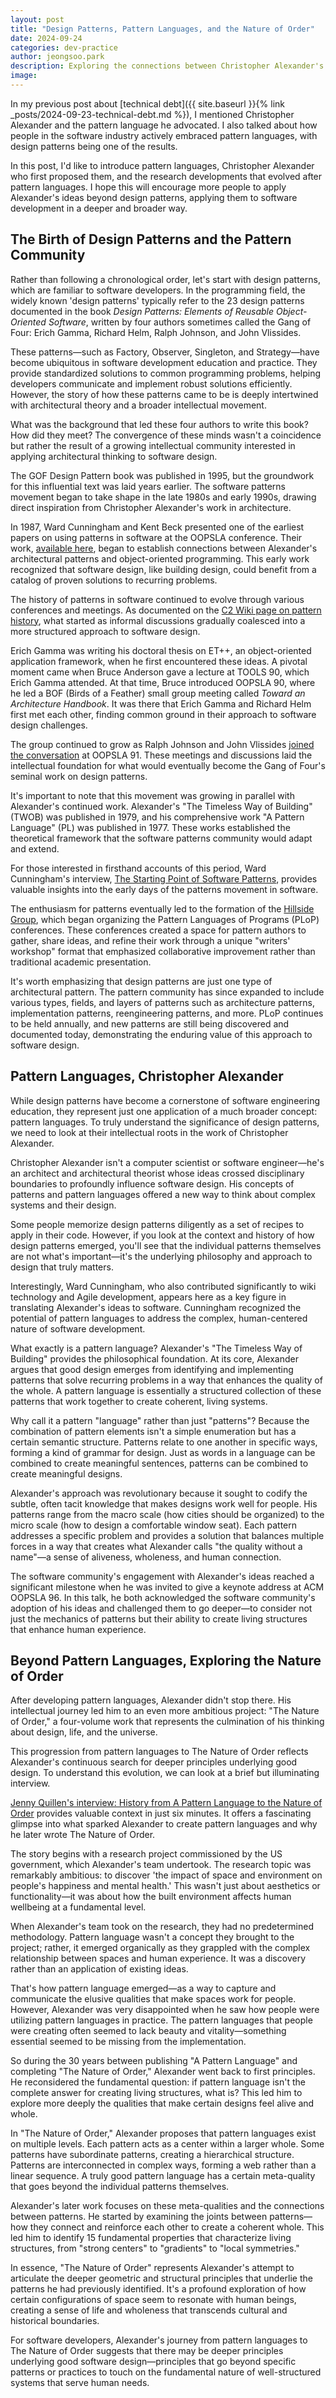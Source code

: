 ```yaml
---
layout: post
title: "Design Patterns, Pattern Languages, and the Nature of Order"
date: 2024-09-24
categories: dev-practice
author: jeongsoo.park
description: Exploring the connections between Christopher Alexander's pattern languages, software design patterns, and the deeper concepts of The Nature of Order
image: 
---
```


In my previous post about [technical debt]({{ site.baseurl }}{% link _posts/2024-09-23-technical-debt.md %}), I mentioned Christopher Alexander and the pattern language he advocated. I also talked about how people in the software industry actively embraced pattern languages, with design patterns being one of the results.

In this post, I'd like to introduce pattern languages, Christopher Alexander who first proposed them, and the research developments that evolved after pattern languages. I hope this will encourage more people to apply Alexander's ideas beyond design patterns, applying them to software development in a deeper and broader way.

## The Birth of Design Patterns and the Pattern Community

Rather than following a chronological order, let's start with design patterns, which are familiar to software developers. In the programming field, the widely known 'design patterns' typically refer to the 23 design patterns documented in the book _Design Patterns: Elements of Reusable Object-Oriented Software_, written by four authors sometimes called the Gang of Four: Erich Gamma, Richard Helm, Ralph Johnson, and John Vlissides.

These patterns—such as Factory, Observer, Singleton, and Strategy—have become ubiquitous in software development education and practice. They provide standardized solutions to common programming problems, helping developers communicate and implement robust solutions efficiently. However, the story of how these patterns came to be is deeply intertwined with architectural theory and a broader intellectual movement.

What was the background that led these four authors to write this book? How did they meet? The convergence of these minds wasn't a coincidence but rather the result of a growing intellectual community interested in applying architectural thinking to software design.

The GOF Design Pattern book was published in 1995, but the groundwork for this influential text was laid years earlier. The software patterns movement began to take shape in the late 1980s and early 1990s, drawing direct inspiration from Christopher Alexander's work in architecture.

In 1987, Ward Cunningham and Kent Beck presented one of the earliest papers on using patterns in software at the OOPSLA conference. Their work, [available here](https://c2.com/doc/oopsla87.html), began to establish connections between Alexander's architectural patterns and object-oriented programming. This early work recognized that software design, like building design, could benefit from a catalog of proven solutions to recurring problems.

The history of patterns in software continued to evolve through various conferences and meetings. As documented on the [C2 Wiki page on pattern history](https://wiki.c2.com/?HistoryOfPatterns), what started as informal discussions gradually coalesced into a more structured approach to software design.

Erich Gamma was writing his doctoral thesis on ET++, an object-oriented application framework, when he first encountered these ideas. A pivotal moment came when Bruce Anderson gave a lecture at TOOLS 90, which Erich Gamma attended. At that time, Bruce introduced OOPSLA 90, where he led a BOF (Birds of a Feather) small group meeting called _Toward an Architecture Handbook_. It was there that Erich Gamma and Richard Helm first met each other, finding common ground in their approach to software design challenges.

The group continued to grow as Ralph Johnson and John Vlissides [joined the conversation](https://wiki.c2.com/?KentAndRalphAtTheArchitectureWorkshop) at OOPSLA 91. These meetings and discussions laid the intellectual foundation for what would eventually become the Gang of Four's seminal work on design patterns.

It's important to note that this movement was growing in parallel with Alexander's continued work. Alexander's "The Timeless Way of Building" (TWOB) was published in 1979, and his comprehensive work "A Pattern Language" (PL) was published in 1977. These works established the theoretical framework that the software patterns community would adapt and extend.

For those interested in firsthand accounts of this period, Ward Cunningham's interview, [The Starting Point of Software Patterns](https://www.youtube.com/watch?v=_V0kVOLOCrY), provides valuable insights into the early days of the patterns movement in software.

The enthusiasm for patterns eventually led to the formation of the [Hillside Group](https://hillside.net/home/history), which began organizing the Pattern Languages of Programs (PLoP) conferences. These conferences created a space for pattern authors to gather, share ideas, and refine their work through a unique "writers' workshop" format that emphasized collaborative improvement rather than traditional academic presentation.

It's worth emphasizing that design patterns are just one type of architectural pattern. The pattern community has since expanded to include various types, fields, and layers of patterns such as architecture patterns, implementation patterns, reengineering patterns, and more. PLoP continues to be held annually, and new patterns are still being discovered and documented today, demonstrating the enduring value of this approach to software design.

## Pattern Languages, Christopher Alexander

While design patterns have become a cornerstone of software engineering education, they represent just one application of a much broader concept: pattern languages. To truly understand the significance of design patterns, we need to look at their intellectual roots in the work of Christopher Alexander.

Christopher Alexander isn't a computer scientist or software engineer—he's an architect and architectural theorist whose ideas crossed disciplinary boundaries to profoundly influence software design. His concepts of patterns and pattern languages offered a new way to think about complex systems and their design.

Some people memorize design patterns diligently as a set of recipes to apply in their code. However, if you look at the context and history of how design patterns emerged, you'll see that the individual patterns themselves are not what's important—it's the underlying philosophy and approach to design that truly matters.

Interestingly, Ward Cunningham, who also contributed significantly to wiki technology and Agile development, appears here as a key figure in translating Alexander's ideas to software. Cunningham recognized the potential of pattern languages to address the complex, human-centered nature of software development.

What exactly is a pattern language? Alexander's "The Timeless Way of Building" provides the philosophical foundation. At its core, Alexander argues that good design emerges from identifying and implementing patterns that solve recurring problems in a way that enhances the quality of the whole. A pattern language is essentially a structured collection of these patterns that work together to create coherent, living systems.

Why call it a pattern "language" rather than just "patterns"? Because the combination of pattern elements isn't a simple enumeration but has a certain semantic structure. Patterns relate to one another in specific ways, forming a kind of grammar for design. Just as words in a language can be combined to create meaningful sentences, patterns can be combined to create meaningful designs.

Alexander's approach was revolutionary because it sought to codify the subtle, often tacit knowledge that makes designs work well for people. His patterns range from the macro scale (how cities should be organized) to the micro scale (how to design a comfortable window seat). Each pattern addresses a specific problem and provides a solution that balances multiple forces in a way that creates what Alexander calls "the quality without a name"—a sense of aliveness, wholeness, and human connection.

The software community's engagement with Alexander's ideas reached a significant milestone when he was invited to give a keynote address at ACM OOPSLA 96. In this talk, he both acknowledged the software community's adoption of his ideas and challenged them to go deeper—to consider not just the mechanics of patterns but their ability to create living structures that enhance human experience.

## Beyond Pattern Languages, Exploring the Nature of Order

After developing pattern languages, Alexander didn't stop there. His intellectual journey led him to an even more ambitious project: "The Nature of Order," a four-volume work that represents the culmination of his thinking about design, life, and the universe.

This progression from pattern languages to The Nature of Order reflects Alexander's continuous search for deeper principles underlying good design. To understand this evolution, we can look at a brief but illuminating interview.

[Jenny Quillen's interview: History from A Pattern Language to the Nature of Order](https://www.youtube.com/watch?v=ad5XAPgKJoM) provides valuable context in just six minutes. It offers a fascinating glimpse into what sparked Alexander to create pattern languages and why he later wrote The Nature of Order.

The story begins with a research project commissioned by the US government, which Alexander's team undertook. The research topic was remarkably ambitious: to discover 'the impact of space and environment on people's happiness and mental health.' This wasn't just about aesthetics or functionality—it was about how the built environment affects human wellbeing at a fundamental level.

When Alexander's team took on the research, they had no predetermined methodology. Pattern language wasn't a concept they brought to the project; rather, it emerged organically as they grappled with the complex relationship between spaces and human experience. It was a discovery rather than an application of existing ideas.

That's how pattern language emerged—as a way to capture and communicate the elusive qualities that make spaces work for people. However, Alexander was very disappointed when he saw how people were utilizing pattern languages in practice. The pattern languages that people were creating often seemed to lack beauty and vitality—something essential seemed to be missing from the implementation.

So during the 30 years between publishing "A Pattern Language" and completing "The Nature of Order," Alexander went back to first principles. He reconsidered the fundamental question: if pattern language isn't the complete answer for creating living structures, what is? This led him to explore more deeply the qualities that make certain designs feel alive and whole.

In "The Nature of Order," Alexander proposes that pattern languages exist on multiple levels. Each pattern acts as a center within a larger whole. Some patterns have subordinate patterns, creating a hierarchical structure. Patterns are interconnected in complex ways, forming a web rather than a linear sequence. A truly good pattern language has a certain meta-quality that goes beyond the individual patterns themselves.

Alexander's later work focuses on these meta-qualities and the connections between patterns. He started by examining the joints between patterns—how they connect and reinforce each other to create a coherent whole. This led him to identify 15 fundamental properties that characterize living structures, from "strong centers" to "gradients" to "local symmetries."

In essence, "The Nature of Order" represents Alexander's attempt to articulate the deeper geometric and structural principles that underlie the patterns he had previously identified. It's a profound exploration of how certain configurations of space seem to resonate with human beings, creating a sense of life and wholeness that transcends cultural and historical boundaries.

For software developers, Alexander's journey from pattern languages to The Nature of Order suggests that there may be deeper principles underlying good software design—principles that go beyond specific patterns or practices to touch on the fundamental nature of well-structured systems that serve human needs.
